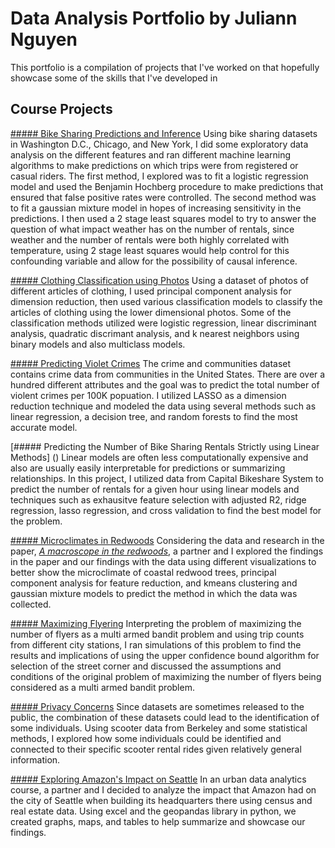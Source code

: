 # Data Analysis Portfolio by Juliann Nguyen

This portfolio is a compilation of projects that I've worked on that hopefully showcase some of the skills that I've developed in 

## Course Projects

[##### Bike Sharing Predictions and Inference]()
Using bike sharing datasets in Washington D.C., Chicago, and New York, I did some exploratory data analysis on the different features and ran different machine learning algorithms to make predictions on which trips were from registered or casual riders. The first method, I explored was to fit a logistic regression model and used the Benjamin Hochberg procedure to make predictions that ensured that false positive rates were controlled. The second method was to fit a gaussian mixture model in hopes of increasing sensitivity in the predictions. I then used a 2 stage least squares model to try to answer the question of what impact weather has on the number of rentals, since weather and the number of rentals were both highly correlated with temperature, using 2 stage least squares would help control for this confounding variable and allow for the possibility of causal inference. 

[##### Clothing Classification using Photos]()
Using a dataset of photos of different articles of clothing, I used principal component analysis for dimension reduction, then used various classification models to classify the articles of clothing using the lower dimensional photos. Some of the classification methods utilized were logistic regression, linear discriminant analysis, quadratic discrimant analysis, and k nearest neighbors using binary models and also multiclass models. 

[##### Predicting Violet Crimes]()
The crime and communities dataset contains crime data from communities in the United States. There are over a hundred different attributes and the goal was to predict the total number of violent crimes per 100K popuation. I utilized LASSO as a dimension reduction technique and modeled the data using several methods such as linear regression, a decision tree, and random forests to find the most accurate model. 

[##### Predicting the Number of Bike Sharing Rentals Strictly using Linear Methods] ()
Linear models are often less computationally expensive and also are usually easily interpretable for predictions or summarizing relationships. In this project, I utilized data from Capital Bikeshare System to predict the number of rentals for a given hour using linear models and techniques such as exhausitve feature selection with adjusted R2, ridge regression, lasso regression, and cross validation to find the best model for the problem. 

[##### Microclimates in Redwoods]()
Considering the data and research in the paper, [*A macroscope in the redwoods*](https://dl.acm.org/doi/10.1145/1098918.1098925), a partner and I explored the findings in the paper and our findings with the data using different visualizations to better show the microclimate of coastal redwood trees, principal component analysis for feature reduction, and kmeans clustering and gaussian mixture models to predict the method in which the data was collected. 

[##### Maximizing Flyering]()
Interpreting the problem of maximizing the number of flyers as a multi armed bandit problem and using trip counts from different city stations, I ran simulations of this problem to find the results and implications of using the upper confidence bound algorithm for selection of the street corner and discussed the assumptions and conditions of the original problem of maximizing the number of flyers being considered as a multi armed bandit problem. 

[##### Privacy Concerns]()
Since datasets are sometimes released to the public, the combination of these datasets could lead to the identification of some individuals. Using scooter data from Berkeley and some statistical methods, I explored how some individuals could be identified and connected to their specific scooter rental rides given relatively general information. 

[##### Exploring Amazon's Impact on Seattle](https://www.ocf.berkeley.edu/~juliannnguyen/)
In an urban data analytics course, a partner and I decided to analyze the impact that Amazon had on the city of Seattle when building its headquarters there using census and real estate data. Using excel and the geopandas library in python, we created graphs, maps, and tables to help summarize and showcase our findings. 
